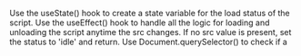 Use the useState() hook to create a state variable for the load status of the script.
Use the useEffect() hook to handle all the logic for loading and unloading the script anytime the src changes.
If no src value is present, set the status to 'idle' and return.
Use Document.querySelector() to check if a <script> element with the appropriate src value exists.
If no relevant element exists, use Document.createElement() to create one and give it the appropriate attributes.
Use the data-status attribute as a way to indicate the status of the script, setting it to 'loading' initially.
If a relevant element exists, skip initialization and update the status from its data-status attribute. This ensures that no duplicate element will be created.
Use EventTarget.addEventListener() to listen for 'load' and 'error' events and handle them by updating the data-status attribute and the status state variable.
Finally, when the component unmounts, use Document.removeEventListener() to remove any listeners bound to the element.
